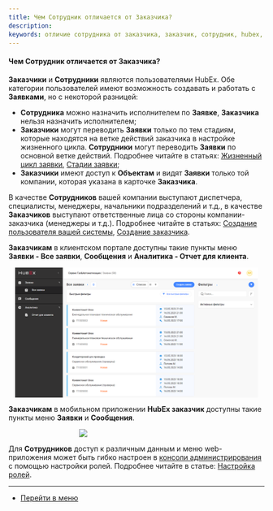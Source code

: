 ```yaml
---
title: Чем Сотрудник отличается от Заказчика?
description:
keywords: отличие сотрудника от заказчика, заказчик, сотрудник, hubex, хабекс, хубекс, хабикс
---
```


#### Чем Сотрудник отличается от Заказчика?
<html>
<meta charset="utf-8">
</html>

<body>

<p><strong>Заказчики</strong> и <strong>Сотрудники</strong> являются пользователями HubEx. Обе категории
    пользователей имеют возможность создавать и работать с <strong>Заявками</strong>, но с некоторой разницей:</p>
<uL>
    <li><strong>Сотрудника</strong> можно назначить исполнителем по <strong>Заявке</strong>, <strong>Заказчика</strong>
        нельзя назначить исполнителем;
    </li>
    <li><strong>Заказчики</strong> могут переводить <strong>Заявки</strong> только по тем стадиям, которые находятся на
        ветке действий заказчика в настройке жизненного цикла. <strong>Сотрудники</strong> могут переводить <strong>Заявки</strong> по основной ветке действий. Подробнее читайте в статьях: <a
                href="https://wiki.hubex.ru/docs/FAQ/RU/admin/TicketLifeCycle.html">Жизненный цикл заявки</a>, <a
                href="https://wiki.hubex.ru/docs/FAQ/RU/admin/StageType.html">Стадии заявки</a>;
    </li>
    <li><strong>Заказчики</strong> имеют доступ к <strong>Объектам</strong> и видят <strong>Заявки</strong> только той
        компании, которая указана в карточке <strong>Заказчика</strong>.
    </li>
</uL>

<p>В качестве <strong>Сотрудников</strong> вашей компании выступают диспетчера, специалисты, менеджеры, начальники подразделений и т.д., в качестве <strong>Заказчиков</strong> выступают ответственные лица со стороны компании-заказчика (менеджеры и т.д.). Подробнее читайте в статьях: <a href="https://wiki.hubex.ru/docs/FAQ/RU/user/CreatingUser.html">Создание пользователя вашей системы</a>, <a href="https://wiki.hubex.ru/docs/FAQ/RU/user/https://wiki.hubex.ru/docs/FAQ/RU/user/CreatingCustomer.html.html">Создание заказчика</a>.</p>


<p><strong>Заказчикам</strong> в клиентском портале доступны такие пункты меню <strong>Заявки - Все заявки</strong>,
    <strong>Сообщения</strong> и <strong>Аналитика - Отчет для клиента</strong>.</p>
<div>
    <img style="margin: 0 auto; display: block; max-width: 95%;"
         src="/attachments/images/FAQ/USER/EngineerVSCustomer/Web.jpg"/>
</div>
<p><strong>Заказчикам</strong> в мобильном приложении <strong>HubEx заказчик</strong> доступны такие пункты меню <strong>Заявки</strong> и
    <strong>Сообщения</strong>.</p>
<div>
    <img style="margin: 0 auto; display: block; max-width: 45%;"
         src="/attachments/images/FAQ/USER/EngineerVSCustomer/Mob.jpg"/>
</div>

<p>Для <strong>Сотрудников</strong> доступ к различным данным и меню web-приложения может быть гибко настроен в <a
        href="https://wiki.hubex.ru/docs/FAQ/RU/admin/HowToEnterTheAdmin.html">консоли администрирования</a> с помощью
    настройки ролей. Подробнее читайте в статье: <a href="https://wiki.hubex.ru/docs/FAQ/RU/admin/Roles.html">Настройка
        ролей</a>.</p>
</body>

____
- [Перейти в меню](http://wiki.hubex.ru)
